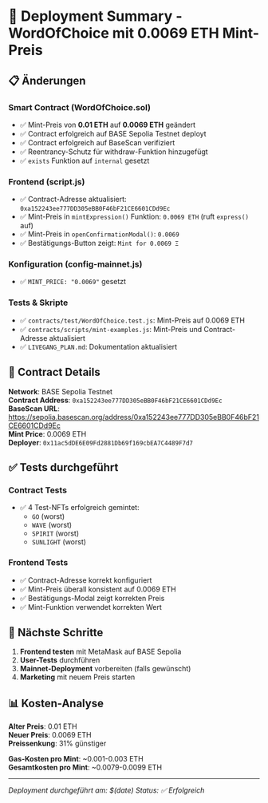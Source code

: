 # 🚀 Deployment Summary - WordOfChoice mit 0.0069 ETH Mint-Preis

## 📋 Änderungen

### **Smart Contract (WordOfChoice.sol)**
- ✅ Mint-Preis von **0.01 ETH** auf **0.0069 ETH** geändert
- ✅ Contract erfolgreich auf BASE Sepolia Testnet deployt
- ✅ Contract erfolgreich auf BaseScan verifiziert
- ✅ Reentrancy-Schutz für withdraw-Funktion hinzugefügt
- ✅ `exists` Funktion auf `internal` gesetzt

### **Frontend (script.js)**
- ✅ Contract-Adresse aktualisiert: `0xa152243ee777DD305eBB0F46bF21CE6601CDd9Ec`
- ✅ Mint-Preis in `mintExpression()` Funktion: `0.0069 ETH` (ruft `express()` auf)
- ✅ Mint-Preis in `openConfirmationModal()`: `0.0069`
- ✅ Bestätigungs-Button zeigt: `Mint for 0.0069 Ξ`

### **Konfiguration (config-mainnet.js)**
- ✅ `MINT_PRICE: "0.0069"` gesetzt

### **Tests & Skripte**
- ✅ `contracts/test/WordOfChoice.test.js`: Mint-Preis auf 0.0069 ETH
- ✅ `contracts/scripts/mint-examples.js`: Mint-Preis und Contract-Adresse aktualisiert
- ✅ `LIVEGANG_PLAN.md`: Dokumentation aktualisiert

## 🔗 Contract Details

**Network**: BASE Sepolia Testnet  
**Contract Address**: `0xa152243ee777DD305eBB0F46bF21CE6601CDd9Ec`  
**BaseScan URL**: https://sepolia.basescan.org/address/0xa152243ee777DD305eBB0F46bF21CE6601CDd9Ec  
**Mint Price**: 0.0069 ETH  
**Deployer**: `0x11ac5dDE6E09Fd2881Db69f169cbEA7C4489F7d7`

## ✅ Tests durchgeführt

### **Contract Tests**
- ✅ 4 Test-NFTs erfolgreich gemintet:
  - `GO` (worst)
  - `WAVE` (worst) 
  - `SPIRIT` (worst)
  - `SUNLIGHT` (worst)

### **Frontend Tests**
- ✅ Contract-Adresse korrekt konfiguriert
- ✅ Mint-Preis überall konsistent auf 0.0069 ETH
- ✅ Bestätigungs-Modal zeigt korrekten Preis
- ✅ Mint-Funktion verwendet korrekten Wert

## 🎯 Nächste Schritte

1. **Frontend testen** mit MetaMask auf BASE Sepolia
2. **User-Tests** durchführen
3. **Mainnet-Deployment** vorbereiten (falls gewünscht)
4. **Marketing** mit neuem Preis starten

## 📊 Kosten-Analyse

**Alter Preis**: 0.01 ETH  
**Neuer Preis**: 0.0069 ETH  
**Preissenkung**: 31% günstiger

**Gas-Kosten pro Mint**: ~0.001-0.003 ETH  
**Gesamtkosten pro Mint**: ~0.0079-0.0099 ETH

---
*Deployment durchgeführt am: $(date)*
*Status: ✅ Erfolgreich* 